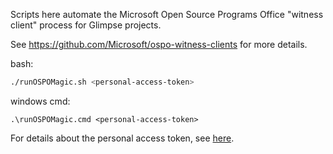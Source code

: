 Scripts here automate the Microsoft Open Source Programs Office "witness client" process for Glimpse projects.  

See https://github.com/Microsoft/ospo-witness-clients for more details. 

bash:
```bash 
./runOSPOMagic.sh <personal-access-token>
```

windows cmd:
```
.\runOSPOMagic.cmd <personal-access-token>
```

For details about the personal access token, see [here](https://github.com/Microsoft/ospo-witness-clients).
